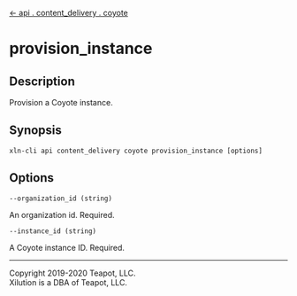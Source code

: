 [<- api . content_delivery . coyote](index.md)

# provision_instance

## Description

Provision a Coyote instance.

## Synopsis

```
xln-cli api content_delivery coyote provision_instance [options]
```

## Options

`--organization_id (string)`

An organization id. Required.

`--instance_id (string)`

A Coyote instance ID. Required.

---
Copyright 2019-2020 Teapot, LLC.  
Xilution is a DBA of Teapot, LLC.
